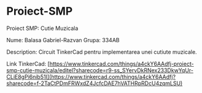 # Proiect-SMP
Proiect SMP: Cutie Muzicala

Nume: Balasa Gabriel-Razvan
Grupa: 334AB

Description:
Circuit TinkerCad pentru implementarea unei cutiute muzicale.

Link TinkerCad: [https://www.tinkercad.com/things/a4ckY6AAdfj-proiect-smp-cutie-muzicala/editel?sharecode=r9-ss_SYervDkRNex233DkwYqUr-CLiE8gPi6nib51I](https://www.tinkercad.com/things/a4ckY6AAdfj?sharecode=f-2TaCtPDmFRWxdZ4JcfcDAE7hVATHRpRDcU4zqmLSU)
